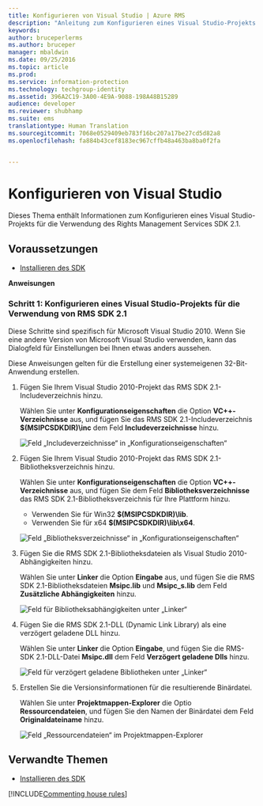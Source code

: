 ```yaml
---
title: Konfigurieren von Visual Studio | Azure RMS
description: "Anleitung zum Konfigurieren eines Visual Studio-Projekts für die Verwendung des RMS SDK 2.1."
keywords: 
author: bruceperlerms
ms.author: bruceper
manager: mbaldwin
ms.date: 09/25/2016
ms.topic: article
ms.prod: 
ms.service: information-protection
ms.technology: techgroup-identity
ms.assetid: 396A2C19-3A00-4E9A-9088-198A48B15289
audience: developer
ms.reviewer: shubhamp
ms.suite: ems
translationtype: Human Translation
ms.sourcegitcommit: 7068e0529409eb783f16bc207a17be27cd5d82a8
ms.openlocfilehash: fa884b43cef8183ec967cffb48a463ba8ba0f2fa


---
```


# <a name="configure-visual-studio"></a>Konfigurieren von Visual Studio

Dieses Thema enthält Informationen zum Konfigurieren eines Visual Studio-Projekts für die Verwendung des Rights Management Services SDK 2.1.

## <a name="prerequisites"></a>Voraussetzungen

-   [Installieren des SDK](install-the-rms-sdk.md)

**Anweisungen**

### <a name="step-1-configure-a-visual-studio-project-to-use-rms-sdk-21"></a>Schritt 1: Konfigurieren eines Visual Studio-Projekts für die Verwendung von RMS SDK 2.1

Diese Schritte sind spezifisch für Microsoft Visual Studio 2010. Wenn Sie eine andere Version von Microsoft Visual Studio verwenden, kann das Dialogfeld für Einstellungen bei Ihnen etwas anders aussehen.

Diese Anweisungen gelten für die Erstellung einer systemeigenen 32-Bit-Anwendung erstellen.

1.  Fügen Sie Ihrem Visual Studio 2010-Projekt das RMS SDK 2.1-Includeverzeichnis hinzu.

    Wählen Sie unter **Konfigurationseigenschaften** die Option **VC++-Verzeichnisse** aus, und fügen Sie das RMS SDK 2.1-Includeverzeichnis **$(MSIPCSDKDIR)\\inc** dem Feld **Includeverzeichnisse** hinzu.

    ![Feld „Includeverzeichnisse“ in „Konfigurationseigenschaften“](../media/include_directories.png)

2.  Fügen Sie Ihrem Visual Studio 2010-Projekt das RMS SDK 2.1-Bibliotheksverzeichnis hinzu.

    Wählen Sie unter **Konfigurationseigenschaften** die Option **VC++-Verzeichnisse** aus, und fügen Sie dem Feld **Bibliotheksverzeichnisse** das RMS SDK 2.1-Bibliotheksverzeichnis für Ihre Plattform hinzu.

    -   Verwenden Sie für Win32 **$(MSIPCSDKDIR)\\lib**.
    -   Verwenden Sie für x64 **$(MSIPCSDKDIR)\\lib\\x64**.

    ![Feld „Bibliotheksverzeichnisse“ in „Konfigurationseigenschaften“](../media/library_directories.png)

3.  Fügen Sie die RMS SDK 2.1-Bibliotheksdateien als Visual Studio 2010-Abhängigkeiten hinzu.

    Wählen Sie unter **Linker** die Option **Eingabe** aus, und fügen Sie die RMS SDK 2.1-Bibliotheksdateien **Msipc.lib** und **Msipc\_s.lib** dem Feld **Zusätzliche Abhängigkeiten** hinzu.

    ![Feld für Bibliotheksabhängigkeiten unter „Linker“](../media/additional_dependencies.png)

4.  Fügen Sie die RMS SDK 2.1-DLL (Dynamic Link Library) als eine verzögert geladene DLL hinzu.

    Wählen Sie unter **Linker** die Option **Eingabe**, und fügen Sie die RMS-SDK 2.1-DLL-Datei **Msipc.dll** dem Feld **Verzögert geladene Dlls** hinzu.

    ![Feld für verzögert geladene Bibliotheken unter „Linker“](../media/delay_loaded.png)

5.  Erstellen Sie die Versionsinformationen für die resultierende Binärdatei.

    Wählen Sie unter **Projektmappen-Explorer** die Optio **Ressourcendateien**, und fügen Sie den Namen der Binärdatei dem Feld **Originaldateiname** hinzu.

    ![Feld „Ressourcendateien“ im Projektmappen-Explorer](../media/original_file_name.png)

## <a name="related-topics"></a>Verwandte Themen

* [Installieren des SDK](install-the-rms-sdk.md)

[!INCLUDE[Commenting house rules](../includes/houserules.md)]


<!--HONumber=Jan17_HO1-->


